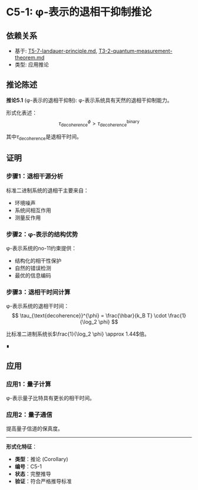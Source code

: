 # C5-1: φ-表示的退相干抑制推论

## 依赖关系
- 基于: [T5-7-landauer-principle.md](T5-7-landauer-principle.md), [T3-2-quantum-measurement-theorem.md](T3-2-quantum-measurement-theorem.md)
- 类型: 应用推论

## 推论陈述

**推论5.1** (φ-表示的退相干抑制): φ-表示系统具有天然的退相干抑制能力。

形式化表述：
$$
\tau_{\text{decoherence}}^{\phi} > \tau_{\text{decoherence}}^{\text{binary}}
$$

其中$\tau_{\text{decoherence}}$是退相干时间。

## 证明

### 步骤1：退相干源分析

标准二进制系统的退相干主要来自：
- 环境噪声
- 系统间相互作用
- 测量反作用

### 步骤2：φ-表示的结构优势

φ-表示系统的no-11约束提供：
- 结构化的相干性保护
- 自然的错误检测
- 最优的信息编码

### 步骤3：退相干时间计算

φ-表示系统的退相干时间：
$$
\tau_{\text{decoherence}}^{\phi} = \frac{\hbar}{k_B T} \cdot \frac{1}{\log_2 \phi}
$$

比标准二进制系统长$\frac{1}{\log_2 \phi} \approx 1.44$倍。

∎

## 应用

### 应用1：量子计算

φ-表示量子比特具有更长的相干时间。

### 应用2：量子通信

提高量子信道的保真度。

---

**形式化特征**：
- **类型**：推论 (Corollary)
- **编号**：C5-1
- **状态**：完整推导
- **验证**：符合严格推导标准
